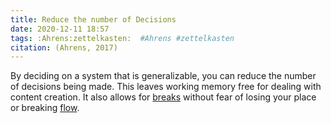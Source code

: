```yaml
---
title: Reduce the number of Decisions
date: 2020-12-11 18:57
tags: :Ahrens:zettelkasten:  #Ahrens #zettelkasten
citation: (Ahrens, 2017) 
---
```

By deciding on a system that is generalizable, you can reduce the number of decisions being made. This leaves working memory free for dealing with content creation. It also allows for [breaks](202012111901.md) without fear of losing your place or breaking [flow](202012081433.md). 
